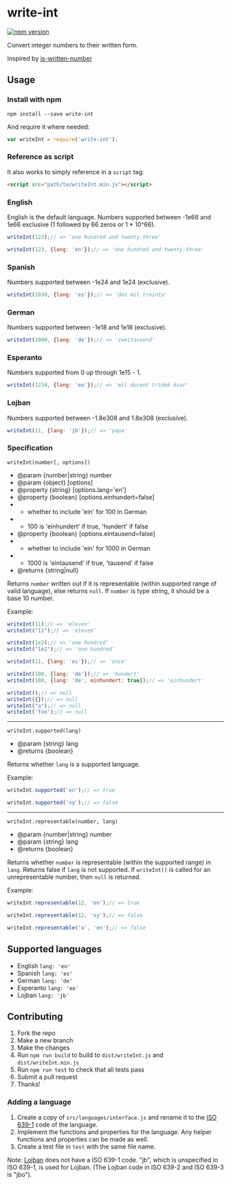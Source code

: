 # write-int

[![npm version](https://badge.fury.io/js/write-int.svg)](https://badge.fury.io/js/write-int)

Convert integer numbers to their written form.

Inspired by [js-written-number](https://github.com/yamadapc/js-written-number)

## Usage
### Install with npm
```
npm install --save write-int
```

And require it where needed:
```JavaScript
var writeInt = require('write-int');
```

### Reference as script
It also works to simply reference in a `script` tag:
```HTML
<script src="path/to/writeInt.min.js"></script>
```

### English
English is the default language. Numbers supported between -1e66 and 1e66 exclusive (1 followed by 66 zeros or 1 * 10^66).
```JavaScript
writeInt(123);// => 'one hundred and twenty-three'

writeInt(123, {lang: 'en'});// => 'one hundred and twenty-three'
```

### Spanish
Numbers supported between -1e24 and 1e24 (exclusive).
```JavaScript
writeInt(2030, {lang: 'es'});// => 'dos mil treinta'
```

### German
Numbers supported between -1e18 and 1e18 (exclusive).
```JavaScript
writeInt(2000, {lang: 'de'});// => 'zweitausend'
```

### Esperanto
Numbers supported from 0 up through 1e15 - 1.
```JavaScript
writeInt(1234, {lang: 'eo'});// => 'mil ducent tridek kvar'
```

### Lojban
Numbers supported between -1.8e308 and 1.8e308 (exclusive).
```JavaScript
writeInt(11, {lang: 'jb'});// => 'papa'
```

### Specification
`writeInt(number[, options])`

- @param {number|string} number
- @param {object} [options]
- @property {string} [options.lang='en']
- @property {boolean} [options.einhundert=false]
- - whether to include 'ein' for 100 in German
- - 100 is 'einhundert' if true, 'hundert' if false
- @property {boolean} [options.eintausend=false]
- - whether to include 'ein' for 1000 in German
- - 1000 is 'eintausend' if true, 'tausend' if false
- @returns {string|null}

Returns `number` written out if it is representable (within supported range of valid language), else returns `null`. If `number` is type string, it should be a base 10 number.

Example:
```JavaScript
writeInt(11);// => 'eleven'
writeInt("11");// => 'eleven'

writeInt(1e2);// => 'one hundred'
writeInt("1e2");// => 'one hundred'

writeInt(11, {lang: 'es'});// => 'once'

writeInt(100, {lang: 'de'});// => 'hundert'
writeInt(100, {lang: 'de', einhundert: true});// => 'einhundert'

writeInt();// => null
writeInt({});// => null
writeInt("a");// => null
writeInt('foo');// => null
```

---

`writeInt.supported(lang)`

- @param {string} lang
- @returns {boolean}

Returns whether `lang` is a supported language.

Example:
```Javascript
writeInt.supported('en');// => true

writeInt.supported('xy');// => false
```

---

`writeInt.representable(number, lang)`

- @param {number|string} number
- @param {string} lang
- @returns {boolean}

Returns whether `number` is representable (within the supported range) in `lang`. Returns false if `lang` is not supported. If `writeInt()` is called for an unrepresentable number, then `null` is returned.

Example:
```Javascript
writeInt.representable(12, 'en');// => true

writeInt.representable(12, 'xy');// => false

writeInt.representable('a', 'en');// => false
```

## Supported languages
- English `lang: 'en'`
- Spanish `lang: 'es'`
- German `lang: 'de'`
- Esperanto `lang: 'eo'`
- Lojban `lang: 'jb'`

## Contributing
1. Fork the repo
2. Make a new branch
3. Make the changes
4. Run `npm run build` to build to `dist/writeInt.js` and `dist/writeInt.min.js`
4. Run `npm run test` to check that all tests pass
5. Submit a pull request
6. Thanks!

### Adding a language
1. Create a copy of `src/languages/interface.js` and rename it to the [ISO 639-1](https://en.wikipedia.org/wiki/List_of_ISO_639-1_codes) code of the language.
2. Implement the functions and properties for the language. Any helper functions and properties can be made as well.
3. Create a test file in `test` with the same file name.

Note: [Lojban](https://en.wikipedia.org/wiki/Lojban) does not have a ISO 639-1 code. "jb", which is unspecified in ISO 639-1, is used for Lojban. (The Lojban code in ISO 639-2 and ISO 639-3 is "jbo").
